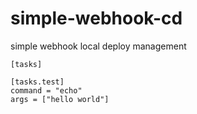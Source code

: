 # simple-webhook-cd

simple webhook local deploy management

```
[tasks]

[tasks.test]
command = "echo"
args = ["hello world"]
```

